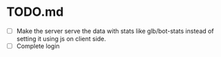 # TODO.md

- [ ] Make the server serve the data with stats like glb/bot-stats instead of setting it using js on client side.
- [ ] Complete login
